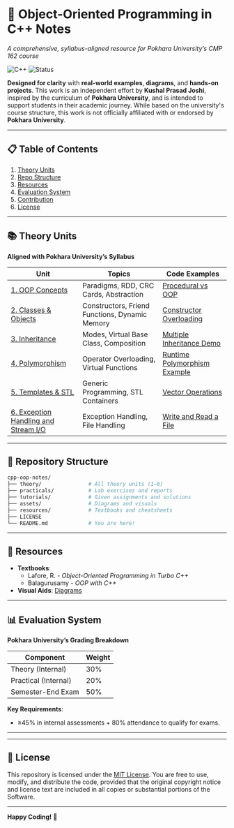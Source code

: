 # 🧠 Object-Oriented Programming in C++ Notes  
*A comprehensive, syllabus-aligned resource for Pokhara University’s CMP 162 course* 

![C++](https://img.shields.io/badge/C++-Intermediate-blue?logo=cplusplus)
![Status](https://img.shields.io/badge/Status-Inactive-red)

**Designed for clarity** with **real-world examples**, **diagrams**, and **hands-on projects**. This work is an independent effort by **Kushal Prasad Joshi**, inspired by the curriculum of **Pokhara University**, and is intended to support students in their academic journey. While based on the university's course structure, this work is not officially affiliated with or endorsed by **Pokhara University**.

---

## 📋 Table of Contents  
1. [Theory Units](#-theory-units)   
2. [Repo Structure](#-repository-structure)  
3. [Resources](#-resources)  
4. [Evaluation System](#-evaluation-system)  
5. [Contribution](#-contribution)  
6. [License](#-license)  

---

## 📚 Theory Units  
**Aligned with Pokhara University’s Syllabus**  

| Unit | Topics | Code Examples |  
|------|--------|---------------|  
| [1. OOP Concepts](theory/01-oop-concepts/) | Paradigms, RDD, CRC Cards, Abstraction | [Procedural vs OOP](theory/01-oop-concepts/procedural-vs-oop.cpp) |  
| [2. Classes & Objects](theory/02-classes-objects/) | Constructors, Friend Functions, Dynamic Memory | [Constructor Overloading](theory/02-classes-objects/constructor-overloading.cpp) |  
| [3. Inheritance](theory/03-inheritance/) | Modes, Virtual Base Class, Composition | [Multiple Inheritance Demo](theory/03-inheritance/multiple-inheritance.cpp) |  
| [4. Polymorphism](theory/04-polymorphism/) | Operator Overloading, Virtual Functions | [Runtime Polymorphism Example](theory/04-polymorphism/virtual-functions.cpp) |  
| [5. Templates & STL](theory/05-templates-stl/) | Generic Programming, STL Containers | [Vector Operations](theory/05-templates-stl/stl-vector-demo.cpp) |  
| [6. Exception Handling and Stream I/O](theory/06-exception-handling-and-stream-io/) | Exception Handling, File Handling | [Write and Read a File](theory/06-exception-handling-and-stream-io/read-and-write-file.cpp)

---

## 📂 Repository Structure  
```bash
cpp-oop-notes/
├── theory/               # All theory units (1–6)
├── practicals/           # Lab exercises and reports
├── tutorials/            # Given assignments and solutions
├── assets/               # Diagrams and visuals
├── resources/            # Textbooks and cheatsheets
├── LICENSE
└── README.md             # You are here!
```

---

## 📖 Resources  
- **Textbooks**:  
  - Lafore, R. - *Object-Oriented Programming in Turbo C++*
  - Balagurusamy - *OOP with C++* 
- **Visual Aids**: [Diagrams](assets/) 

---

## 📊 Evaluation System  
**Pokhara University’s Grading Breakdown**  

| Component | Weight |  
|-----------|--------|  
| Theory (Internal) | 30% |  
| Practical (Internal) | 20% |  
| Semester-End Exam | 50% |  

**Key Requirements**:  
- ≥45% in internal assessments + 80% attendance to qualify for exams.  

---

<!--
## 🤝 Contribution  
1. Found a typo? [Open an Issue](https://github.com/KushalPrasadJoshi/object-oriented-programming-in-c++/issues).  
2. Use [GitHub Discussions](https://github.com/KushalPrasadJoshi/object-oriented-programming-in-c++/discussions) for Q&A.
-->

---

## 📜 License  
This repository is licensed under the [MIT License](LICENSE). You are free to use, modify, and distribute the code, provided that the original copyright notice and license text are included in all copies or substantial portions of the Software. 

---

**Happy Coding!** 🎉  
